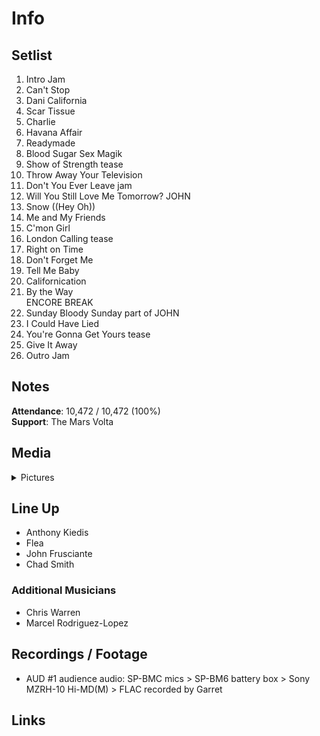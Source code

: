 # Info

## Setlist

1. Intro Jam
2. Can't Stop
3. Dani California
4. Scar Tissue
5. Charlie
6. Havana Affair
7. Readymade
8. Blood Sugar Sex Magik
9. Show of Strength tease
10. Throw Away Your Television
11. Don't You Ever Leave jam
12. Will You Still Love Me Tomorrow? JOHN
13. Snow ((Hey Oh))
14. Me and My Friends
15. C'mon Girl
16. London Calling tease
17. Right on Time
18. Don't Forget Me
19. Tell Me Baby
20. Californication
21. By the Way
<br> ENCORE BREAK
22. Sunday Bloody Sunday part of JOHN
23. I Could Have Lied
24. You're Gonna Get Yours tease
25. Give It Away
26. Outro Jam

## Notes

**Attendance**: 10,472 / 10,472 (100%)
<br>
**Support**: The Mars Volta

## Media 

<details>
  <summary>Pictures</summary>
  <!--<img alt="Setlist" title="Setlist" src="_.jpg" height="200" />
  <img alt="Flyer" title="Flyer" src="_.jpg" height="200" />
  <img alt="Clipper" title="Clipper" src="_.jpg" height="200" />
  <img alt="Ticket" title="Ticket" src="_.jpg" height="200" />
  -->
</details>

## Line Up

* Anthony Kiedis
* Flea
* John Frusciante
* Chad Smith

### Additional Musicians

* Chris Warren  
* Marcel Rodriguez-Lopez

## Recordings / Footage

* AUD #1 audience audio: SP-BMC mics > SP-BM6 battery box > Sony MZRH-10 Hi-MD(M) > FLAC recorded by Garret

## Links
